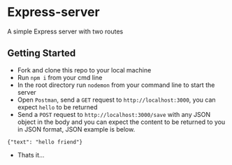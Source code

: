 # Express-server
A simple Express server with two routes

## Getting Started
* Fork and clone this repo to your local machine
* Run `npm i` from your cmd line
* In the root directory run `nodemon` from your command line to start the server
* Open `Postman`, send a `GET` request to `http://localhost:3000`, you can expect `hello` to be returned
* Send a `POST` request to `http://localhost:3000/save` with any JSON object in the body and you can expect the content to be returned to you in JSON format, JSON example is below.

```
{"text": "hello friend"}
```
* Thats it...
